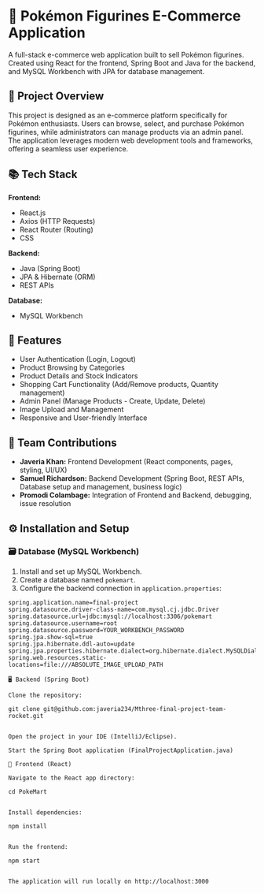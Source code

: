 # 🛒 Pokémon Figurines E-Commerce Application

A full-stack e-commerce web application built to sell Pokémon figurines. Created using React for the frontend, Spring Boot and Java for the backend, and MySQL Workbench with JPA for database management.

## 🚀 Project Overview

This project is designed as an e-commerce platform specifically for Pokémon enthusiasts. Users can browse, select, and purchase Pokémon figurines, while administrators can manage products via an admin panel. The application leverages modern web development tools and frameworks, offering a seamless user experience.

## 📚 Tech Stack

**Frontend:**  
- React.js  
- Axios (HTTP Requests)  
- React Router (Routing)  
- CSS  

**Backend:**  
- Java (Spring Boot)  
- JPA & Hibernate (ORM)  
- REST APIs  

**Database:**  
- MySQL Workbench  

## 🌟 Features

- User Authentication (Login, Logout)  
- Product Browsing by Categories  
- Product Details and Stock Indicators  
- Shopping Cart Functionality (Add/Remove products, Quantity management)  
- Admin Panel (Manage Products - Create, Update, Delete)  
- Image Upload and Management  
- Responsive and User-friendly Interface  

## 👥 Team Contributions

- **Javeria Khan:** Frontend Development (React components, pages, styling, UI/UX)  
- **Samuel Richardson:** Backend Development (Spring Boot, REST APIs, Database setup and management, business logic)  
- **Promodi Colambage:** Integration of Frontend and Backend, debugging, issue resolution  

## ⚙️ Installation and Setup

### 🗃️ Database (MySQL Workbench)

1. Install and set up MySQL Workbench.  
2. Create a database named `pokemart`.  
3. Configure the backend connection in `application.properties`:

```properties
spring.application.name=final-project
spring.datasource.driver-class-name=com.mysql.cj.jdbc.Driver
spring.datasource.url=jdbc:mysql://localhost:3306/pokemart
spring.datasource.username=root
spring.datasource.password=YOUR_WORKBENCH_PASSWORD
spring.jpa.show-sql=true
spring.jpa.hibernate.ddl-auto=update
spring.jpa.properties.hibernate.dialect=org.hibernate.dialect.MySQLDialect
spring.web.resources.static-locations=file:///ABSOLUTE_IMAGE_UPLOAD_PATH

🖥️ Backend (Spring Boot)

Clone the repository:

git clone git@github.com:javeria234/Mthree-final-project-team-rocket.git


Open the project in your IDE (IntelliJ/Eclipse).

Start the Spring Boot application (FinalProjectApplication.java)

🎨 Frontend (React)

Navigate to the React app directory:

cd PokeMart


Install dependencies:

npm install


Run the frontend:

npm start


The application will run locally on http://localhost:3000
